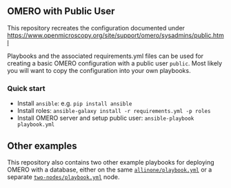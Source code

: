 OMERO with Public User
----------------------

This repository recreates the configuration documented under
https://www.openmicroscopy.org/site/support/omero/sysadmins/public.html

Playbooks and the associated requirements.yml files can be used for
creating a basic OMERO configuration with a public user `public`. Most
likely you will want to copy the configuration into your own playbooks.

### Quick start ###

- Install `ansible`: e.g. `pip install ansible`
- Install roles: `ansible-galaxy install -r requirements.yml -p roles`
- Install OMERO server and setup public user: `ansible-playbook playbook.yml`


Other examples
--------------

This repository also contains two other example playbooks for deploying OMERO with a database, either on the same [`allinone/playbook.yml`](allinone/playbook.yml) or a separate [`two-nodes/playbook.yml`](two-node/playbook.yml) node.
